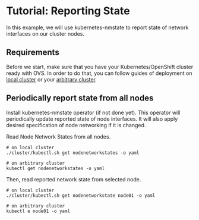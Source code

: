 # Tutorial: Reporting State

In this example, we will use kubernetes-nmstate to report state of network
interfaces on our cluster nodes.

## Requirements

Before we start, make sure that you have your Kubernetes/OpenShift cluster
ready with OVS. In order to do that, you can follow guides of deployment on
[local cluster](deployment-local-cluster.md) or your
[arbitrary cluster](deployment-arbitrary-cluster.md).

## Periodically report state from all nodes

Install kubernetes-nmstate operator (if not done yet). This
operator will periodically update reported state of node interfaces. It will
also apply desired specification of node networking if it is changed.

Read Node Network States from all nodes.

```shell
# on local cluster
./cluster/kubectl.sh get nodenetworkstates -o yaml

# on arbitrary cluster
kubectl get nodenetworkstates -o yaml
```

Then, read reported network state from selected node.

```shell
# on local cluster
./cluster/kubectl.sh get nodenetworkstate node01 -o yaml

# on arbitrary cluster
kubectl e node01 -o yaml
```
